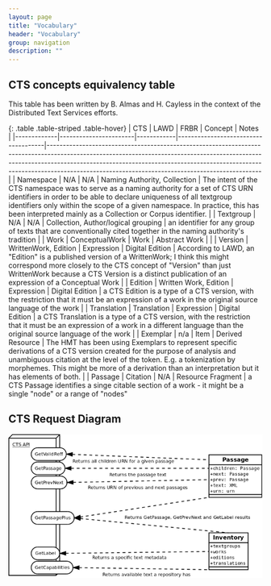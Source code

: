 ```yaml
---
layout: page
title: "Vocabulary"
header: "Vocabulary"
group: navigation
description: ""
---
```


## CTS concepts equivalency table

This table has been written by B. Almas and H. Cayless in the context of the Distributed Text Services efforts.

{: .table .table-striped .table-hover}
| CTS         | LAWD                  | FRBR       | Concept                             | Notes                                                                                                                                                                                                                                                                                                      |
|-------------|-----------------------|------------|-------------------------------------|------------------------------------------------------------------------------------------------------------------------------------------------------------------------------------------------------------------------------------------------------------------------------------------------------------|
| Namespace   | N/A                   | N/A        | Naming Authority, Collection        | The intent of the CTS namespace was to serve as a naming authority for a set of CTS URN identifiers in order to be able to declare uniqueness of all textgroup identifiers only within the scope of a given namespace. In practice, this has been interpreted mainly as a Collection or Corpus identifier. |
| Textgroup   | N/A                   | N/A        | Collection, Author/logical grouping | an identifier for any group of texts that are conventionally cited together in the naming authority's tradition                                                                                                                                                                                            |
| Work        | ConceptualWork        | Work       | Abstract Work                       |                                                                                                                                                                                                                                                                                                            |
| Version     | WrittenWork, Edition  | Expression | Digital Edition                     | According to LAWD, an "Edition" is a published version of a WrittenWork; I think this might correspond more closely to the CTS concept of "Version" than just WrittenWork because a CTS Version is a distinct publication of an expression of a Conceptual Work                                            |
| Edition     | Written Work, Edition | Expression | Digital Edition                     | a CTS Edition is a type of a CTS version, with the restriction that it must be an expression of a work in the original source language of the work                                                                                                                                                         |
| Translation | Translation           | Expression | Digital Edition                     | a CTS Translation is a type of a CTS version, with the restriction that it must be an expression of a work in a different language than the original source language of the work                                                                                                                               |
| Exemplar    | n/a                   | Item       | Derived Resource                    | The HMT has been using Exemplars to represent specific derivations of a CTS version created for the purpose of analysis and unambiguous citation at the level of the token. E.g. a tokenization by morphemes. This might be more of a derivation than an interpretation but it has elements of both.       |
| Passage     | Citation              | N/A        | Resource Fragment                   | a CTS Passage identifies a singe citable section of a work - it might be a single "node" or a range of "nodes" 

## CTS Request Diagram

![CTS Request Diagram](/assets/images/CTS_Calls.png)
